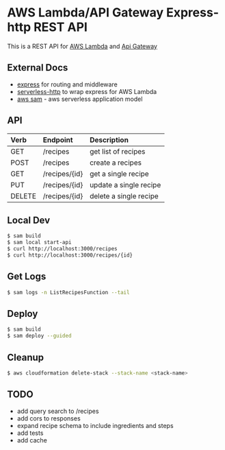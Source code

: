 # AWS Lambda/API Gateway Express-http REST API

This is a REST API for [AWS Lambda](https://aws.amazon.com/lambda/) and [Api Gateway](https://aws.amazon.com/api-gateway/) 

## External Docs
 - [express](https://expressjs.com/) for routing and middleware
 - [serverless-http](https://github.com/dougmoscrop/serverless-http) to wrap express for AWS Lambda
 - [aws sam](https://aws.amazon.com/serverless/sam/) - aws serverless application model

## API

| Verb      | Endpoint      | Description               |
|:--------- |:------------- |:----------------------    |
| GET       | /recipes      | get list of recipes       |
| POST      | /recipes      | create a recipes          |
| GET       | /recipes/{id} | get a single recipe       |
| PUT       | /recipes/{id} | update a single recipe    |
| DELETE    | /recipes/{id} | delete a single recipe    |

## Local Dev
```bash
$ sam build
$ sam local start-api
$ curl http://localhost:3000/recipes
$ curl http://localhost:3000/recipes/{id}
```

## Get Logs
```bash
$ sam logs -n ListRecipesFunction --tail
```

## Deploy
```bash
$ sam build
$ sam deploy --guided
```

## Cleanup
```bash
$ aws cloudformation delete-stack --stack-name <stack-name>
```

## TODO
 - add query search to /recipes
 - add cors to responses
 - expand recipe schema to include ingredients and steps
 - add tests
 - add cache
